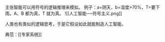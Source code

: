 主张智能可以用符号的逻辑推理来模拟。
例子：a=阴天，b=湿度>70%，T=要下雨。A、B 都为真，T 就为真。
![[人工智能──符号主义.png]]

人类也有类似的逻辑思考，于是它假设如此就能制造人工智能。

典范：[[专家系统]]